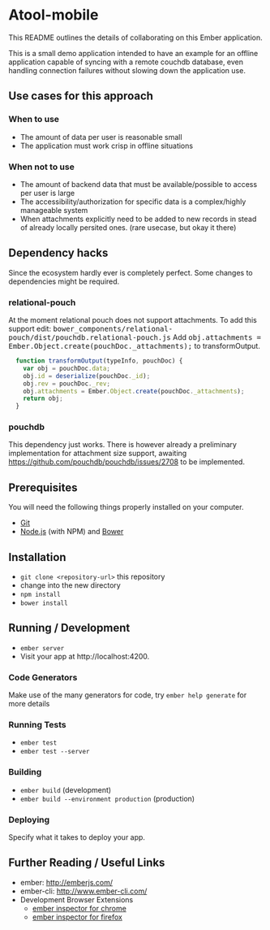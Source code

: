 # Atool-mobile

This README outlines the details of collaborating on this Ember application.

This is a small demo application intended to have an example for an offline
application capable of syncing with a remote couchdb database, even handling
connection failures without slowing down the application use.

## Use cases for this approach

### When to use

* The amount of data per user is reasonable small
* The application must work crisp in offline situations

### When not to use

* The amount of backend data that must be available/possible
  to access per user is large
* The accessibility/authorization for specific data is a complex/highly manageable system
* When attachments explicitly need to be added to new records in stead
  of already locally persited ones. (rare usecase, but okay it there)

## Dependency hacks

Since the ecosystem hardly ever is completely perfect. Some changes to dependencies
might be required.

### relational-pouch
At the moment relational pouch does not support attachments. To add this
support edit: 
<tt>bower_components/relational-pouch/dist/pouchdb.relational-pouch.js</tt>
Add <tt>obj.attachments = Ember.Object.create(pouchDoc._attachments);</tt> to transformOutput.

```javascript
  function transformOutput(typeInfo, pouchDoc) {
    var obj = pouchDoc.data;
    obj.id = deserialize(pouchDoc._id);
    obj.rev = pouchDoc._rev;
    obj.attachments = Ember.Object.create(pouchDoc._attachments);
    return obj;
  }
```
### pouchdb

This dependency just works. There is however already a preliminary implementation for attachment
size support, awaiting https://github.com/pouchdb/pouchdb/issues/2708 to be implemented.


## Prerequisites

You will need the following things properly installed on your computer.

* [Git](http://git-scm.com/)
* [Node.js](http://nodejs.org/) (with NPM) and [Bower](http://bower.io/)

## Installation

* `git clone <repository-url>` this repository
* change into the new directory
* `npm install`
* `bower install`

## Running / Development

* `ember server`
* Visit your app at http://localhost:4200.

### Code Generators

Make use of the many generators for code, try `ember help generate` for more details

### Running Tests

* `ember test`
* `ember test --server`

### Building

* `ember build` (development)
* `ember build --environment production` (production)

### Deploying

Specify what it takes to deploy your app.

## Further Reading / Useful Links

* ember: http://emberjs.com/
* ember-cli: http://www.ember-cli.com/
* Development Browser Extensions
  * [ember inspector for chrome](https://chrome.google.com/webstore/detail/ember-inspector/bmdblncegkenkacieihfhpjfppoconhi)
  * [ember inspector for firefox](https://addons.mozilla.org/en-US/firefox/addon/ember-inspector/)
